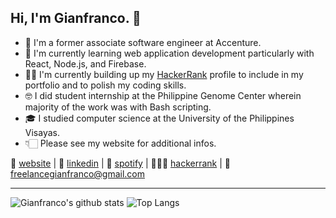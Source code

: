 ## Hi, I'm Gianfranco. 👋
- 👔 I'm a former associate software engineer at Accenture.
- 🧠 I'm currently learning web application development particularly with React, Node.js, and Firebase.
- 🐱‍💻 I'm currently building up my [HackerRank](https://www.hackerrank.com/) profile to include in my portfolio and to polish my coding skills.
- 🤓 I did student internship at the Philippine Genome Center wherein majority of the work was with Bash scripting.
- 🎓 I studied computer science at the University of the Philippines Visayas.
- 👇🏻 Please see my website for additional infos.

🏡 [website](https://ggianfranco.github.io/) | 💼 [linkedin](https://www.linkedin.com/in/ggianfranco/) | 🎹 [spotify](https://open.spotify.com/user/owduy27r9kl89gq5s1hyflty0?si=bc79dae4b4504d99) | 👨🏻‍💻 [hackerrank](https://www.hackerrank.com/GGianfranco) | 📧 freelancegianfranco@gmail.com

---

![Gianfranco's github stats](https://github-readme-stats.vercel.app/api?username=ggianfranco&hide=contribs,prs&show_icons=true&hide_border=true&title_color=000)
![Top Langs](https://github-readme-stats.vercel.app/api/top-langs/?username=ggianfranco&layout=compact&hide_border=true)

